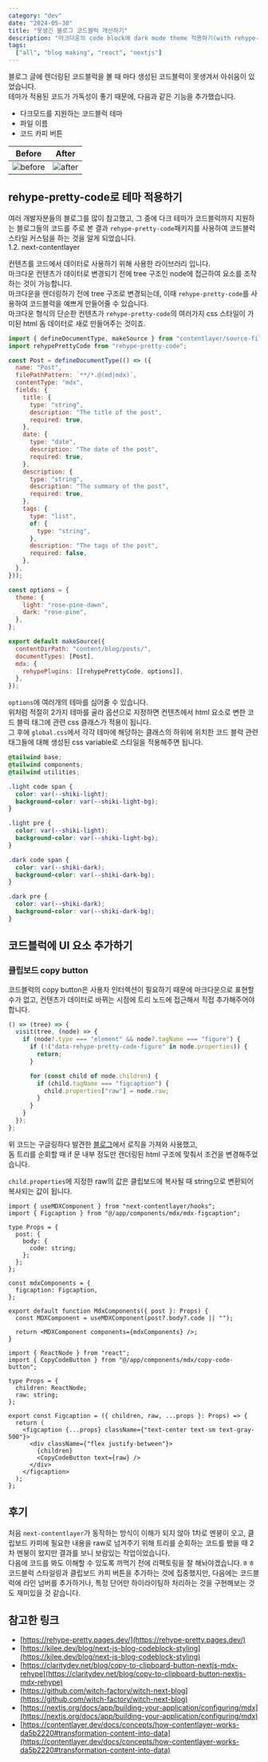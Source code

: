 ```yaml
---
category: "dev"
date: "2024-05-30"
title: "못생긴 블로그 코드블럭 개선하기"
description: "마크다운의 code block에 dark mode theme 적용하기(with rehype-pretty-code)"
tags:
  ["all", "blog making", "react", "nextjs"]
---
```


블로그 글에 렌더링된 코드블럭을 볼 때 마다 생성된 코드블럭이 못생겨서 아쉬움이 있었습니다.<br />
테마가 적용된 코드가 가독성이 좋기 때문에, 다음과 같은 기능을 추가했습니다.<br />
- 다크모드를 지원하는 코드블럭 테마
- 파일 이름
- 코드 카피 버튼


<table>
  <thead>
    <tr>
      <th>Before</th>
      <th>After</th>
    </tr>
  </thead>
  <tbody>
    <tr>
      <td>
        <img src="https://d28uuyslcox01d.cloudfront.net/work/raw-code.png" alt="before"} aria-describedby={"before applying custom theme" />
      </td>
      <td>
        <img src="https://d28uuyslcox01d.cloudfront.net/work/theme-code.gif" alt="after"} aria-describedby={"after applying custom theme" />
      </td>
    </tr>
  </tbody>
</table>


## rehype-pretty-code로 테마 적용하기
여러 개발자분들의 블로그를 많이 참고했고, 그 중에 다크 테마가 코드블럭까지 지원하는 블로그들의 코드를 주로 본 결과 `rehype-pretty-code`패키지를 사용하여 코드블럭 스타일 커스텀을 하는 것을 알게 되었습니다.<br />
1.2. next-contentlayer

컨텐츠를 코드에서 데이터로 사용하기 위해 사용한 라이브러리 입니다.<br />
마크다운 컨텐츠가 데이터로 변경되기 전에 tree 구조인 node에 접근하여 요소를 조작하는 것이 가능합니다.<br />
마크다운을 렌더링하기 전에 tree 구조로 변경되는데, 이때 `rehype-pretty-code`를 사용하여 코드블럭을 예쁘게 만들어줄 수 있습니다.<br />
마크다운 형식의 단순한 컨텐츠가 `rehype-pretty-code`의 여러가지 css 스타일이 가미된 html 돔 데이터로 새로 만들어주는 것이죠.<br />

```js title="contentlayer.config.js"
import { defineDocumentType, makeSource } from "contentlayer/source-files";
import rehypePrettyCode from "rehype-pretty-code";

const Post = defineDocumentType(() => ({
  name: "Post",
  filePathPattern: `**/*.@(md|mdx)`,
  contentType: "mdx",
  fields: {
    title: {
      type: "string",
      description: "The title of the post",
      required: true,
    },
    date: {
      type: "date",
      description: "The date of the post",
      required: true,
    },
    description: {
      type: "string",
      description: "The summary of the post",
      required: true,
    },
    tags: {
      type: "list",
      of: {
        type: "string",
      },
      description: "The tags of the post",
      required: false,
    },
  },
}));
```

```js title="contentlayer.config.js"
const options = {
  theme: {
    light: "rose-pine-dawn",
    dark: "rose-pine",
  },
};

export default makeSource({
  contentDirPath: "content/blog/posts/",
  documentTypes: [Post],
  mdx: {
    rehypePlugins: [[rehypePrettyCode, options]],
  },
});
```

`options`에 여러개의 테마를 심어줄 수 있습니다.<br />
위처럼 적절히 2가지 테마를 골라 옵션으로 지정하면 컨텐츠에서 html 요소로 변한 코드 블럭 태그에 관련 css 클래스가 적용이 됩니다.<br />
그 후에 `global.css`에서 각각 테마에 해당하는 클래스의 하위에 위치한 코드 블럭 관련 태그들에 대해 생성된 css variable로 스타일을 적용해주면 됩니다.<br />

```css title="global.css"
@tailwind base;
@tailwind components;
@tailwind utilities;

.light code span {
  color: var(--shiki-light);
  background-color: var(--shiki-light-bg);
}

.light pre {
  color: var(--shiki-light);
  background-color: var(--shiki-light-bg);
}

.dark code span {
  color: var(--shiki-dark);
  background-color: var(--shiki-dark-bg);
}

.dark pre {
  color: var(--shiki-dark);
  background-color: var(--shiki-dark-bg);
}
```

## 코드블럭에 UI 요소 추가하기

### 클립보드 copy button

코드블럭의 copy button은 사용자 인터렉션이 필요하기 때문에 마크다운으로 표현할 수가 없고, 컨텐츠가 데이터로 바뀌는 시점에 트리 노드에 접근해서 직접 추가해주어야 합니다.<br />

```js title="contentlayer.config.js"
() => (tree) => {
  visit(tree, (node) => {
    if (node?.type === "element" && node?.tagName === "figure") {
      if (!("data-rehype-pretty-code-figure" in node.properties)) {
        return;
      }

      for (const child of node.children) {
        if (child.tagName === "figcaption") {
          child.properties["raw"] = node.raw;
        }
      }
    }
  });
};
```

위 코드는 구글링하다 발견한 [블로그](https://claritydev.net/blog/copy-to-clipboard-button-nextjs-mdx-rehype)에서 로직을 가져와 사용했고,<br />
돔 트리를 순회할 때 if 문 내부 정도만 렌더링된 html 구조에 맞춰서 조건을 변경해주었습니다.<br />

`child.properties`에 지정한 raw의 값은 클립보드에 복사될 때 string으로 변환되어 복사되는 값이 됩니다.<br />

```tsx title="mdx-components.tsx"
import { useMDXComponent } from "next-contentlayer/hooks";
import { Figcaption } from "@/app/components/mdx/mdx-figcaption";

type Props = {
  post: {
    body: {
      code: string;
    };
  };
};

const mdxComponents = {
  figcaption: Figcaption,
};

export default function MdxComponents({ post }: Props) {
  const MDXComponent = useMDXComponent(post?.body?.code || "");

  return <MDXComponent components={mdxComponents} />;
}
```

```tsx title="mdx-figcaption.tsx"
import { ReactNode } from "react";
import { CopyCodeButton } from "@/app/components/mdx/copy-code-button";

type Props = {
  children: ReactNode;
  raw: string;
};

export const Figcaption = ({ children, raw, ...props }: Props) => {
  return (
    <figcaption {...props} className={"text-center text-sm text-gray-500"}>
      <div className={"flex justify-between"}>
        {children}
        <CopyCodeButton text={raw} />
      </div>
    </figcaption>
  );
};
```

## 후기

처음 `next-contentlayer`가 동작하는 방식이 이해가 되지 않아 1차로 멘붕이 오고, 클립보드 카피에 필요한 내용을 raw로 넘겨주기 위해 트리를 순회하는 코드를 봤을 때 2차 멘붕이 왔지만 결과를 보니 보람있는 작업이었습니다.<br />
다음에 코드를 봐도 이해할 수 있도록 까먹기 전에 리팩토링을 잘 해놔야겠습니다.ㅎㅎ<br />
코드블럭 스타일링과 클립보드 카피 버튼을 추가하는 것에 집중했지만, 다음에는 코드블럭에 라인 넘버를 추가하거나, 특정 단어만 하이라이팅하 처리하는 것을 구현해보는 것도 재미있을 것 같습니다.<br />

## 참고한 링크

- [https://rehype-pretty.pages.dev/](https://rehype-pretty.pages.dev/)
- [https://kilee.dev/blog/next-js-blog-codeblock-styling](https://kilee.dev/blog/next-js-blog-codeblock-styling)
- [https://claritydev.net/blog/copy-to-clipboard-button-nextjs-mdx-rehype](https://claritydev.net/blog/copy-to-clipboard-button-nextjs-mdx-rehype)
- [https://github.com/witch-factory/witch-next-blog](https://github.com/witch-factory/witch-next-blog)
- [https://nextjs.org/docs/app/building-your-application/configuring/mdx](https://nextjs.org/docs/app/building-your-application/configuring/mdx)
- [https://contentlayer.dev/docs/concepts/how-contentlayer-works-da5b2220#transformation-content-into-data](https://contentlayer.dev/docs/concepts/how-contentlayer-works-da5b2220#transformation-content-into-data)
